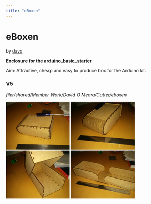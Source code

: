 ```yaml
---
title: "eBoxen"
---
```

# eBoxen

by [davo](/user/davo)

**Enclosure for the [arduino_basic_starter](/projects/arduino_basic_starter)**

Aim: Attractive, cheap and easy to produce box for the Arduino kit.

### V5

*filer/shared/Member Work/David O'Meara/Cutter/eboxen*

<img src="/projects/2014-11-04_20.12.14.jpg" width="200" /> <img src="/projects/2014-11-04_20.12.21.jpg" width="200" /> <img src="/projects/2014-11-04_20.12.37.jpg" width="200" /> <img src="/projects/2014-11-04_20.12.53.jpg" width="200" />
